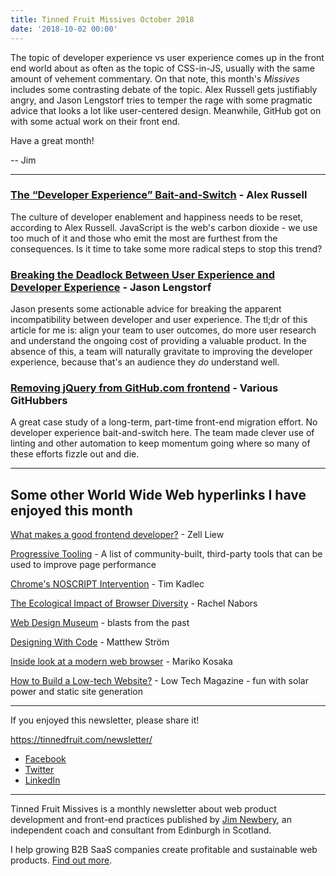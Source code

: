 ```yaml
---
title: Tinned Fruit Missives October 2018
date: '2018-10-02 00:00'
---
```


The topic of developer experience vs user experience comes up in the front end world about as often as the topic of CSS-in-JS, usually with the same amount of vehement commentary. On that note, this month's _Missives_ includes some contrasting debate of the topic. Alex Russell gets justifiably angry, and Jason Lengstorf tries to temper the rage with some pragmatic advice that looks a lot like user-centered design. Meanwhile, GitHub got on with some actual work on their front end.

Have a great month!

-- Jim

---

### [The “Developer Experience” Bait-and-Switch](https://infrequently.org/2018/09/the-developer-experience-bait-and-switch/) - Alex Russell

The culture of developer enablement and happiness needs to be reset, according to Alex Russell. JavaScript is the web's carbon dioxide - we use too much of it and those who emit the most are furthest from the consequences. Is it time to take some more radical steps to stop this trend?

### [Breaking the Deadlock Between User Experience and Developer Experience](https://alistapart.com/article/breaking-the-deadlock-between-user-experience-and-developer-experience) - Jason Lengstorf

Jason presents some actionable advice for breaking the apparent incompatibility between developer and user experience. The tl;dr of this article for me is: align your team to user outcomes, do more user research and understand the ongoing cost of providing a valuable product. In the absence of this, a team will naturally gravitate to improving the developer experience, because that's an audience they _do_ understand well.

### [Removing jQuery from GitHub.com frontend](https://githubengineering.com/removing-jquery-from-github-frontend/) - Various GitHubbers

A great case study of a long-term, part-time front-end migration effort. No developer experience bait-and-switch here. The team made clever use of linting and other automation to keep momentum going where so many of these efforts fizzle out and die.

---

## Some other World Wide Web hyperlinks I have enjoyed this month

[What makes a good frontend developer?](https://zellwk.com/blog/good-frontend-developer/) - Zell Liew

[Progressive Tooling](https://progressivetooling.com/) - A list of community-built, third-party tools that can be used to improve page performance

[Chrome's NOSCRIPT Intervention](https://timkadlec.com/remembers/2018-09-06-chromes-noscript-intervention/) - Tim Kadlec

[The Ecological Impact of Browser Diversity](https://css-tricks.com/the-ecological-impact-of-browser-diversity/) - Rachel Nabors

[Web Design Museum](https://www.webdesignmuseum.org/) - blasts from the past

[Designing With Code](https://matthewstrom.com/writing/designing-with-code.html) - Matthew Ström

[Inside look at a modern web browser](https://developers.google.com/web/updates/2018/09/inside-browser-part1) -  Mariko Kosaka 

[How to Build a Low-tech Website?](https://solar.lowtechmagazine.com/2018/09/how-to-build-a-lowtech-website/) - Low Tech Magazine - fun with solar power and static site generation

---

If you enjoyed this newsletter, please share it!

https://tinnedfruit.com/newsletter/

* [Facebook](https://v.gd/Yq5MWW)
* [Twitter](https://v.gd/1SYOdJ)
* [LinkedIn](https://v.gd/LevaZh)

---

Tinned Fruit Missives is a monthly newsletter about web product development and front-end practices published by [Jim Newbery](https://tinnedfruit.com), an independent coach and consultant from Edinburgh in Scotland.

I help growing B2B SaaS companies create profitable and sustainable web products. [Find out more](https://tinnedfruit.com).
